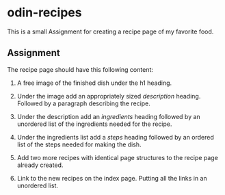 # odin-recipes

This is a small Assignment for creating a recipe page of my favorite food.


## Assignment

The recipe page should have this following content:

1. A free image of the finished dish under the h1 heading.

2. Under the image add an appropriately sized _description_ heading. Followed by a paragraph describing the recipe.

3. Under the description add an _ingredients_ heading followed by an unordered list of the ingredients needed for the recipe.

4. Under the ingredients list add a _steps_ heading followed by an ordered list of the steps needed for making the dish.

5. Add two more recipes with identical page structures to the recipe page already created.

6. Link to the new recipes on the index page. Putting all the links in an unordered list.